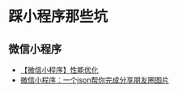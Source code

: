 # 踩小程序那些坑

## 微信小程序

- [【微信小程序】性能优化](https://juejin.im/post/5b496d5d5188251a90187635)
- [微信小程序：一个json帮你完成分享朋友圈图片](https://juejin.im/post/5b481d216fb9a04fdb16a88f)